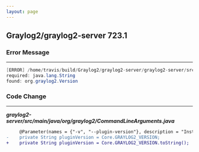 ```yaml
---
layout: page
---
```

## Graylog2/graylog2-server 723.1

### Error Message

---------------------

```java
[ERROR] /home/travis/build/Graylog2/graylog2-server/graylog2-server/src/main/java/org/graylog2/CommandLineArguments.java:[45,40] incompatible types 
required: java.lang.String 
found: org.graylog2.Version
```

### Code Change

---------------------

***graylog2-server/src/main/java/org/graylog2/CommandLineArguments.java***

```diff
     @Parameter(names = {"-v", "--plugin-version"}, description = "Install plugin with this version")
-    private String pluginVersion = Core.GRAYLOG2_VERSION;
+    private String pluginVersion = Core.GRAYLOG2_VERSION.toString();
```